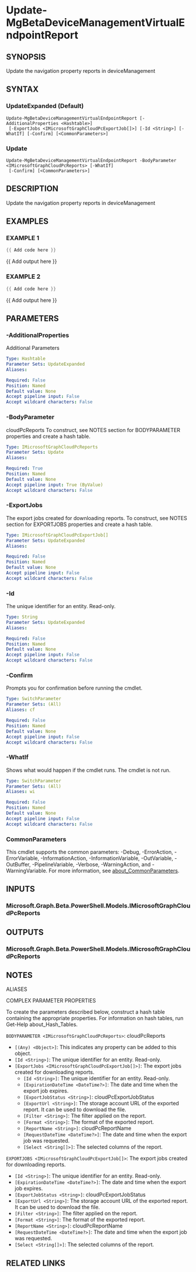 ﻿---
external help file: Microsoft.Graph.Beta.DeviceManagement.Administration-help.xml
Module Name: Microsoft.Graph.Beta.DeviceManagement.Administration
online version: https://learn.microsoft.com/powershell/module/microsoft.graph.beta.devicemanagement.administration/update-mgbetadevicemanagementvirtualendpointreport
schema: 2.0.0
---

# Update-MgBetaDeviceManagementVirtualEndpointReport

## SYNOPSIS
Update the navigation property reports in deviceManagement

## SYNTAX

### UpdateExpanded (Default)
```
Update-MgBetaDeviceManagementVirtualEndpointReport [-AdditionalProperties <Hashtable>]
 [-ExportJobs <IMicrosoftGraphCloudPcExportJob[]>] [-Id <String>] [-WhatIf] [-Confirm] [<CommonParameters>]
```

### Update
```
Update-MgBetaDeviceManagementVirtualEndpointReport -BodyParameter <IMicrosoftGraphCloudPcReports> [-WhatIf]
 [-Confirm] [<CommonParameters>]
```

## DESCRIPTION
Update the navigation property reports in deviceManagement

## EXAMPLES

### EXAMPLE 1
```powershell
{{ Add code here }}
```

{{ Add output here }}

### EXAMPLE 2
```powershell
{{ Add code here }}
```

{{ Add output here }}

## PARAMETERS

### -AdditionalProperties
Additional Parameters

```yaml
Type: Hashtable
Parameter Sets: UpdateExpanded
Aliases:

Required: False
Position: Named
Default value: None
Accept pipeline input: False
Accept wildcard characters: False
```

### -BodyParameter
cloudPcReports
To construct, see NOTES section for BODYPARAMETER properties and create a hash table.

```yaml
Type: IMicrosoftGraphCloudPcReports
Parameter Sets: Update
Aliases:

Required: True
Position: Named
Default value: None
Accept pipeline input: True (ByValue)
Accept wildcard characters: False
```

### -ExportJobs
The export jobs created for downloading reports.
To construct, see NOTES section for EXPORTJOBS properties and create a hash table.

```yaml
Type: IMicrosoftGraphCloudPcExportJob[]
Parameter Sets: UpdateExpanded
Aliases:

Required: False
Position: Named
Default value: None
Accept pipeline input: False
Accept wildcard characters: False
```

### -Id
The unique identifier for an entity.
Read-only.

```yaml
Type: String
Parameter Sets: UpdateExpanded
Aliases:

Required: False
Position: Named
Default value: None
Accept pipeline input: False
Accept wildcard characters: False
```

### -Confirm
Prompts you for confirmation before running the cmdlet.

```yaml
Type: SwitchParameter
Parameter Sets: (All)
Aliases: cf

Required: False
Position: Named
Default value: None
Accept pipeline input: False
Accept wildcard characters: False
```

### -WhatIf
Shows what would happen if the cmdlet runs.
The cmdlet is not run.

```yaml
Type: SwitchParameter
Parameter Sets: (All)
Aliases: wi

Required: False
Position: Named
Default value: None
Accept pipeline input: False
Accept wildcard characters: False
```

### CommonParameters
This cmdlet supports the common parameters: -Debug, -ErrorAction, -ErrorVariable, -InformationAction, -InformationVariable, -OutVariable, -OutBuffer, -PipelineVariable, -Verbose, -WarningAction, and -WarningVariable. For more information, see [about_CommonParameters](http://go.microsoft.com/fwlink/?LinkID=113216).

## INPUTS

### Microsoft.Graph.Beta.PowerShell.Models.IMicrosoftGraphCloudPcReports
## OUTPUTS

### Microsoft.Graph.Beta.PowerShell.Models.IMicrosoftGraphCloudPcReports
## NOTES

ALIASES

COMPLEX PARAMETER PROPERTIES

To create the parameters described below, construct a hash table containing the appropriate properties. For information on hash tables, run Get-Help about_Hash_Tables.


`BODYPARAMETER <IMicrosoftGraphCloudPcReports>`: cloudPcReports
  - `[(Any) <Object>]`: This indicates any property can be added to this object.
  - `[Id <String>]`: The unique identifier for an entity. Read-only.
  - `[ExportJobs <IMicrosoftGraphCloudPcExportJob[]>]`: The export jobs created for downloading reports.
    - `[Id <String>]`: The unique identifier for an entity. Read-only.
    - `[ExpirationDateTime <DateTime?>]`: The date and time when the export job expires.
    - `[ExportJobStatus <String>]`: cloudPcExportJobStatus
    - `[ExportUrl <String>]`: The storage account URL of the exported report. It can be used to download the file.
    - `[Filter <String>]`: The filter applied on the report.
    - `[Format <String>]`: The format of the exported report.
    - `[ReportName <String>]`: cloudPcReportName
    - `[RequestDateTime <DateTime?>]`: The date and time when the export job was requested.
    - `[Select <String[]>]`: The selected columns of the report.

`EXPORTJOBS <IMicrosoftGraphCloudPcExportJob[]>`: The export jobs created for downloading reports.
  - `[Id <String>]`: The unique identifier for an entity. Read-only.
  - `[ExpirationDateTime <DateTime?>]`: The date and time when the export job expires.
  - `[ExportJobStatus <String>]`: cloudPcExportJobStatus
  - `[ExportUrl <String>]`: The storage account URL of the exported report. It can be used to download the file.
  - `[Filter <String>]`: The filter applied on the report.
  - `[Format <String>]`: The format of the exported report.
  - `[ReportName <String>]`: cloudPcReportName
  - `[RequestDateTime <DateTime?>]`: The date and time when the export job was requested.
  - `[Select <String[]>]`: The selected columns of the report.

## RELATED LINKS

